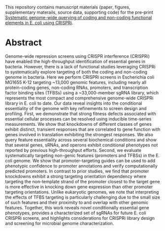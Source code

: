 This repository contains manuscript materials (paper, figures, supplementary materails, source data, supporting code) for the pre-print [Systematic genome-wide querying of coding and non-coding functional elements in E. coli using CRISPRi](https://www.biorxiv.org/content/10.1101/2020.03.04.975888v1.abstract).

# Abstract
Genome-wide repression screens using CRISPR interference (CRISPRi) have enabled the high-throughput identification of essential genes in bacteria. However, there is a lack of functional studies leveraging CRISPRi to systematically explore targeting of both the coding and non-coding genome in bacteria. Here we perform CRISPRi screens in Escherichia coli MG1655 K-12 targeting ~13,000 genomic features, including nearly all protein-coding genes, non-coding RNAs, promoters, and transcription factor binding sites (TFBSs) using a ~33,000-member sgRNA library, which represents the most compact and comprehensive genome-wide CRISPRi library in E. coli to date. Our data reveal insights into the conditional essentiality of the genome with key refinements to screen design and profiling. First, we demonstrate that strong fitness defects associated with essential cellular processes can be resolved using inducible time-series measurements. We show that knockdowns of different classes of genes exhibit distinct, transient responses that are correlated to gene function with genes involved in translation exhibiting the strongest responses. We also query feature essentiality across several biochemical conditions and show that several genes, sRNAs, and operons exhibit conditional phenotypes not reported by previous high-throughput efforts. Second, we evaluate systematically targeting non-genic features (promoters and TFBSs) in the E. coli genome. We show that promoter-targeting guides can be used to add phenotypic confidence to promoter annotations and verify computationally predicted promoters. In contrast to prior studies, we find that promoter knockdowns exhibit a strong targeting orientation dependency where targeting the non-template strand of the promoter closest to the target gene is more effective in knocking down gene expression than other promoter targeting orientations. Unlike eukaryotic genomes, we note that interpreting the effects of TFBS targeting is particularly challenging due to the small size of such features and their proximity to and overlap with other genomic features. Together, this work reveals novel conditionally essential gene phenotypes, provides a characterized set of sgRNAs for future E. coli CRISPRi screens, and highlights considerations for CRISPRi library design and screening for microbial genome characterization.
